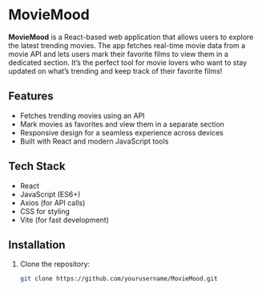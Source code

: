 # MovieMood

**MovieMood** is a React-based web application that allows users to explore the latest trending movies. The app fetches real-time movie data from a movie API and lets users mark their favorite films to view them in a dedicated section. It’s the perfect tool for movie lovers who want to stay updated on what’s trending and keep track of their favorite films!

## Features

- Fetches trending movies using an API
- Mark movies as favorites and view them in a separate section
- Responsive design for a seamless experience across devices
- Built with React and modern JavaScript tools

## Tech Stack

- React
- JavaScript (ES6+)
- Axios (for API calls)
- CSS for styling
- Vite (for fast development)

## Installation

1. Clone the repository:
   ```bash
   git clone https://github.com/yourusername/MovieMood.git

